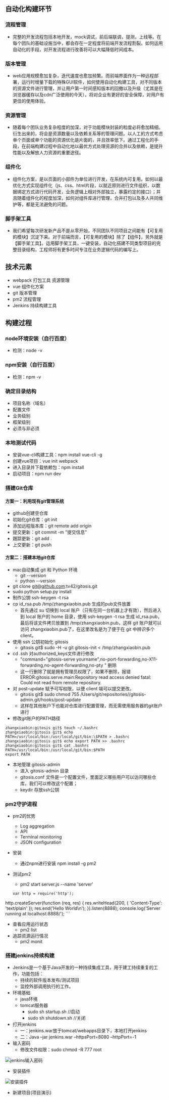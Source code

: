 ## 自动化构建环节
### 流程管理
* 完整的开发流程包括本地开发，mock调试，前后端联调，提测，上线等。在每个团队的基础设施当中，都会存在一定程度将前端开发流程割裂。如何运用自动化的手段，对开发流程进行改善将可以大幅降低时间成本。

### 版本管理
* web应用规模愈加复杂，迭代速度也愈加频繁。而前端界面作为一种远程部署，运行时增量下载的特殊GUI软件，如何使用自动化构建工具，对不同版本的资源文件进行管理，并让用户第一时间感知版本的回撤以及升级（尤其是在浏览器缓存以及cdn广泛使用的今天），将对企业有更好的安全保障，对用户有更佳的使用体验。

### 资源管理
* 随着每个团队业务复杂程度的加深，对于功能模块封装的粒度必将愈加精细。衍生出来的，将会是资源数量以及依赖关系等的管理问题。以人工的方式考虑单个页面或单个功能的资源优化是片面的，并且效率低下。通过工程化的手段，在前端构建过程中自动化地以最优方式处理资源的合并以及依赖，是提升性能以及解放人力资源的重要途径。

### 组件化
* 组件化方案，是以页面的小部件为单位进行开发，在系统内可复用。如何以最优化方式实现组件化（js、css、html片段，以就近原则进行文件组织，以数据绑定方式进行代码开发，业务逻辑上相对外部独立，暴露约定的接口）；并且随着组件化的程度加深，如何对组件库进行管理，合并打包以及多人共同维护等，都是无法避免的问题。

### 脚手架工具
* 我们希望每次研发新产品不是从零开始，不同团队不同项目之间能有【可复用的模块】沉淀下来。对于前端而言，【可复用的模块】除了【组件】，另外就是【脚手架工具】。运用脚手架工具，一键安装，自动化搭建不同类型项目的完整目录结构，工程师将有更多时间专注在业务逻辑代码的编写上。

## 技术元素
* webpack 打包工具 资源管理
* vue 组件化方案
* git 版本管理
* pm2  流程管理
* Jenkins 持续构建工具

## 构建过程

### node环境安装（自行百度）
* 检测：node -v

### npm安装（自行百度）
* 检测：npm -v

### 确定目录结构
* 项目名称（域名）
* 配置文件
* 业务级别
* 框架级别
* 必须与非必须

### 本地测试代码
* 安装vue-cli构建工具：npm install vue-cli -g 
* 创建vue项目：vue init webpack <project name> 
* 进入目录并下载依赖包：npm install
* 启动项目：npm run dev

### 搭建Git仓库

#### 方案一：利用现有git管理系统
* github创建空仓库
* 初始化git仓库：git init
* 添加远程版本库：git remote add origin <url>
* 提交更新：git commit -m "提交信息"
* 跟踪更新：git add .
* 上交更新：git push <branch>

#### 方案二：搭建本地git仓库
* mac自动集成 git 和 Python 环境
	* git --version
	* python --version
* git clone git@github.com:tv42/gitosis.git
* sudo python setup.py install
* 制作公钥 ssh-keygen -t rsa
* cp id_rsa.pub /tmp/zhangxiaobin.pub 生成的pub文件放置
	* 首先通过 su 切换到 local 账户（只有在同一台机器上才有效），然后进入到 local 账户的 home 目录，使用 ssh-keygen -t rsa 生成 id_rsa.pub，最后将该文件拷贝放置到 /tmp/zhangxiaobin.pub，这样 git 账户就可以访问 zhangxiaobin.pub了，在这里改名是为了便于在 git 中辨识多个 client。
* 使用 ssh 公钥初始化 gitosis
	* gitosis git$ sudo -H -u git gitosis-init < /tmp/zhangxiaobin.pub
* cd .ssh 对authorized_keys文件进行修改
	* "command="gitosis-serve yourname",no-port-forwarding,no-X11-forwarding,no-agent-forwarding,no-pty " 删除
	* 这一行删除了就是拥有管理员权限了，如果不删除，报错ERROR:gitosis.serve.main:Repository read access denied
fatal: Could not read from remote repository.
* 对 post-update 赋予可写权限，以便 client 端可以提交更改。
	* gitosis git$ sudo chmod 755 /Users/git/repositories//gitosis-admin.git/hooks/post-update
	* 这样在其他账户下也能对仓库进行配置管理，而无需使用服务器的git账户进行
* 修改git账户的PATH路径

```
zhangxiaobin:gitosis git$ touch ~/.bashrc
zhangxiaobin:gitosis git$ echo PATH=/usr/local/bin:/usr/local/git/bin:\$PATH > .bashrc
zhangxiaobin:gitosis git$ echo export PATH >> .bashrc
zhangxiaobin:gitosis git$ cat .bashrc 
PATH=/usr/local/bin:/usr/local/git/bin:$PATH
export PATH
```

* 本地管理 gitosis-admin
	* 进入 gitosis-admin 目录
	* gitosis.conf 文件是一个配置文件，里面定义哪些用户可以访问哪些仓库，我们可以修改这个配置；
	* keydir 存放ssh公钥


### pm2守护进程
* pm2的优势
	* Log aggregation
	* API
	* Terminal monitoring
	* JSON configuration
* 安装
	* 通过npm进行安装 npm install -g pm2
* 测试pm2
	* pm2 start server.js --name 'server'

	```
	var http = require('http');
http.createServer(function (req, res) {
    res.writeHead(200, { 'Content-Type': 'text/plain' }); res.end('Hello World\n'); 
}).listen(8888); 
console.log('Server running at localhost:8888/');
	``` 
* 查看应用运行状态
	* pm2 list
* 追踪资源运行情况
	* pm2 monit
	
### 搭建jenkins持续构建
* Jenkins是一个基于Java开发的一种持续集成工具，用于建工持续重复的工作，功能包括：
	* 持续的软件版本发布/测试项目
	* 监控外部调用执行的工作。
* 环境基础
	* java环境
	* tomcat服务器
		* sudo sh startup.sh //启动
		* sudo sh shutdown.sh //关闭
* 打开jenkins
	* 一：jenkins.war放于tomcat/webapps目录下，本地打开jenkins
	* 二：Java –jar jenkins.war –httpsPort=8080 –httpPort=-1 
* 输入密码
	* 修改文件权限：sudo chmod -R 777 root
	
![jenkins输入密码](../images/jenkins输入密码.png)

* 安装插件

![安装插件](../images/jenkins下载plugin.png) 

* 新建项目(项目演示)